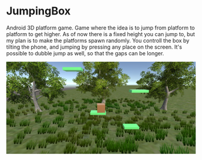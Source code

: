 # JumpingBox
Android 3D platform game. 
Game where the idea is to jump from platform to platform to get higher. 
As of now there is a fixed height you can jump to, but my plan is to make the platforms spawn randomly.
You controll the box by tilting the phone, and jumping by pressing any place on the screen. 
It's possible to dubble jump as well, so that the gaps can be longer. 


<img src="images/JumpingBox.jpg" width=600>
